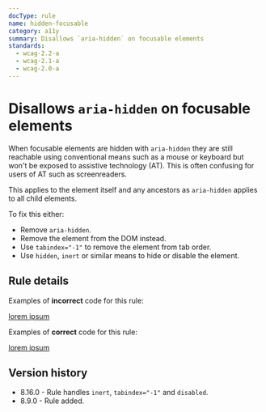 ```yaml
---
docType: rule
name: hidden-focusable
category: a11y
summary: Disallows `aria-hidden` on focusable elements
standards:
  - wcag-2.2-a
  - wcag-2.1-a
  - wcag-2.0-a
---
```


# Disallows `aria-hidden` on focusable elements

When focusable elements are hidden with `aria-hidden` they are still reachable using conventional means such as a mouse or keyboard but won't be exposed to assistive technology (AT).
This is often confusing for users of AT such as screenreaders.

This applies to the element itself and any ancestors as `aria-hidden` applies to all child elements.

To fix this either:

- Remove `aria-hidden`.
- Remove the element from the DOM instead.
- Use `tabindex="-1"` to remove the element from tab order.
- Use `hidden`, `inert` or similar means to hide or disable the element.

## Rule details

Examples of **incorrect** code for this rule:

<validate name="incorrect" rules="hidden-focusable">
	<a href="#" aria-hidden="true">
		lorem ipsum
	</a>
</validate>

Examples of **correct** code for this rule:

<validate name="correct" rules="hidden-focusable">
	<a href="#">
		lorem ipsum
	</a>
</validate>

## Version history

- 8.16.0 - Rule handles `inert`, `tabindex="-1"` and `disabled`.
- 8.9.0 - Rule added.
